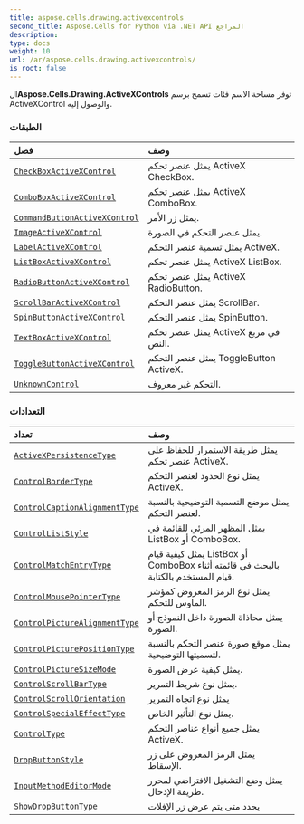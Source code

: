 ```yaml
---
title: aspose.cells.drawing.activexcontrols
second_title: Aspose.Cells for Python via .NET API المراجع
description:
type: docs
weight: 10
url: /ar/aspose.cells.drawing.activexcontrols/
is_root: false
---
```

 ال**Aspose.Cells.Drawing.ActiveXControls** توفر مساحة الاسم فئات تسمح برسم ActiveXControl والوصول إليه.

###  الطبقات
| فصل| وصف|
| :- | :- |
| [`CheckBoxActiveXControl`](/cells/python-net/ar/aspose.cells.drawing.activexcontrols/checkboxactivexcontrol) | يمثل عنصر تحكم ActiveX CheckBox.|
| [`ComboBoxActiveXControl`](/cells/python-net/ar/aspose.cells.drawing.activexcontrols/comboboxactivexcontrol) | يمثل عنصر تحكم ActiveX ComboBox.|
| [`CommandButtonActiveXControl`](/cells/python-net/ar/aspose.cells.drawing.activexcontrols/commandbuttonactivexcontrol) | يمثل زر الأمر.|
| [`ImageActiveXControl`](/cells/python-net/ar/aspose.cells.drawing.activexcontrols/imageactivexcontrol) | يمثل عنصر التحكم في الصورة.|
| [`LabelActiveXControl`](/cells/python-net/ar/aspose.cells.drawing.activexcontrols/labelactivexcontrol) | يمثل تسمية عنصر التحكم ActiveX.|
| [`ListBoxActiveXControl`](/cells/python-net/ar/aspose.cells.drawing.activexcontrols/listboxactivexcontrol) | يمثل عنصر تحكم ActiveX ListBox.|
| [`RadioButtonActiveXControl`](/cells/python-net/ar/aspose.cells.drawing.activexcontrols/radiobuttonactivexcontrol) | يمثل عنصر تحكم ActiveX RadioButton.|
| [`ScrollBarActiveXControl`](/cells/python-net/ar/aspose.cells.drawing.activexcontrols/scrollbaractivexcontrol) | يمثل عنصر التحكم ScrollBar.|
| [`SpinButtonActiveXControl`](/cells/python-net/ar/aspose.cells.drawing.activexcontrols/spinbuttonactivexcontrol) | يمثل عنصر التحكم SpinButton.|
| [`TextBoxActiveXControl`](/cells/python-net/ar/aspose.cells.drawing.activexcontrols/textboxactivexcontrol) | يمثل عنصر تحكم ActiveX في مربع النص.|
| [`ToggleButtonActiveXControl`](/cells/python-net/ar/aspose.cells.drawing.activexcontrols/togglebuttonactivexcontrol) | يمثل عنصر التحكم ToggleButton ActiveX.|
| [`UnknownControl`](/cells/python-net/ar/aspose.cells.drawing.activexcontrols/unknowncontrol) | التحكم غير معروف.|


###  التعدادات
| تعداد| وصف|
| :- | :- |
| [`ActiveXPersistenceType`](/cells/python-net/ar/aspose.cells.drawing.activexcontrols/activexpersistencetype) | يمثل طريقة الاستمرار للحفاظ على عنصر تحكم ActiveX.|
| [`ControlBorderType`](/cells/python-net/ar/aspose.cells.drawing.activexcontrols/controlbordertype) |يمثل نوع الحدود لعنصر التحكم ActiveX.|
| [`ControlCaptionAlignmentType`](/cells/python-net/ar/aspose.cells.drawing.activexcontrols/controlcaptionalignmenttype) | يمثل موضع التسمية التوضيحية بالنسبة لعنصر التحكم.|
| [`ControlListStyle`](/cells/python-net/ar/aspose.cells.drawing.activexcontrols/controlliststyle) | يمثل المظهر المرئي للقائمة في ListBox أو ComboBox.|
| [`ControlMatchEntryType`](/cells/python-net/ar/aspose.cells.drawing.activexcontrols/controlmatchentrytype) | يمثل كيفية قيام ListBox أو ComboBox بالبحث في قائمته أثناء قيام المستخدم بالكتابة.|
| [`ControlMousePointerType`](/cells/python-net/ar/aspose.cells.drawing.activexcontrols/controlmousepointertype) | يمثل نوع الرمز المعروض كمؤشر الماوس للتحكم.|
| [`ControlPictureAlignmentType`](/cells/python-net/ar/aspose.cells.drawing.activexcontrols/controlpicturealignmenttype) | يمثل محاذاة الصورة داخل النموذج أو الصورة.|
| [`ControlPicturePositionType`](/cells/python-net/ar/aspose.cells.drawing.activexcontrols/controlpicturepositiontype) | يمثل موقع صورة عنصر التحكم بالنسبة لتسميتها التوضيحية.|
| [`ControlPictureSizeMode`](/cells/python-net/ar/aspose.cells.drawing.activexcontrols/controlpicturesizemode) | يمثل كيفية عرض الصورة.|
| [`ControlScrollBarType`](/cells/python-net/ar/aspose.cells.drawing.activexcontrols/controlscrollbartype) | يمثل نوع شريط التمرير.|
| [`ControlScrollOrientation`](/cells/python-net/ar/aspose.cells.drawing.activexcontrols/controlscrollorientation) | يمثل نوع اتجاه التمرير|
| [`ControlSpecialEffectType`](/cells/python-net/ar/aspose.cells.drawing.activexcontrols/controlspecialeffecttype) | يمثل نوع التأثير الخاص.|
| [`ControlType`](/cells/python-net/ar/aspose.cells.drawing.activexcontrols/controltype) | يمثل جميع أنواع عناصر التحكم ActiveX.|
| [`DropButtonStyle`](/cells/python-net/ar/aspose.cells.drawing.activexcontrols/dropbuttonstyle) | يمثل الرمز المعروض على زر الإسقاط.|
| [`InputMethodEditorMode`](/cells/python-net/ar/aspose.cells.drawing.activexcontrols/inputmethodeditormode) | يمثل وضع التشغيل الافتراضي لمحرر طريقة الإدخال.|
| [`ShowDropButtonType`](/cells/python-net/ar/aspose.cells.drawing.activexcontrols/showdropbuttontype) | يحدد متى يتم عرض زر الإفلات|


